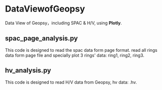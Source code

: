# DataViewofGeopsy
Data View of Geopsy，including SPAC & H/V, using **Plotly**. <br>
## **spac_page_analysis.py** <br>
This code is designed to read the spac data form page format.
read all rings data form page file and specially plot 3 rings' data: ring1, ring2, ring3. <br>
## **hv_analysis.py** <br>
This code is designed to read H/V data from Geopsy, hv data: .hv.

